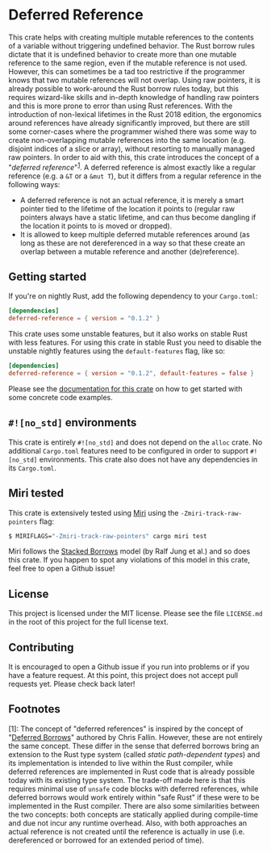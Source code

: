 # Deferred Reference
This crate helps with creating multiple mutable references to the contents of a variable without triggering undefined behavior.
The Rust borrow rules dictate that it is undefined behavior to create more than one mutable reference to the same region,
even if the mutable reference is not used. However, this can sometimes be a tad too restrictive if the programmer knows
that two mutable references will not overlap. Using raw pointers, it is already possible to work-around the Rust borrow rules today,
but this requires wizard-like skills and in-depth knowledge of handling raw pointers and this is more prone to error than
using Rust references. With the introduction of non-lexical lifetimes in the Rust 2018 edition, the ergonomics around references 
have already significantly improved, but there are still some corner-cases where the programmer wished there was some way
to create non-overlapping mutable references into the same location (e.g. disjoint indices of a slice or array), without
resorting to manually managed raw pointers. In order to aid with this, this crate introduces the concept of a
"*deferred reference*"<sup >[1](#footnote1)</a></sup>. A deferred reference is almost exactly like a regular reference
(e.g. a `&T` or a `&mut T`), but it differs from a regular reference in the following ways:
* A deferred reference is not an actual reference, it is merely a smart pointer tied to the lifetime of the location it points to
  (regular raw pointers always have a static lifetime, and can thus become dangling if the location it points to is moved or dropped).
* It is allowed to keep multiple deferred mutable references around (as long as these are not dereferenced in a way so that
  these create an overlap between a mutable reference and another (de)reference).

## Getting started
If you're on nightly Rust, add the following dependency to your `Cargo.toml`:

```toml
[dependencies]
deferred-reference = { version = "0.1.2" }
```

This crate uses some unstable features, but it also works on stable Rust with less features.
For using this crate in stable Rust you need to disable the unstable nightly features using the `default-features` flag, like so:

```toml
[dependencies]
deferred-reference = { version = "0.1.2", default-features = false }
```

Please see the [documentation for this crate](https://docs.rs/deferred-reference) on how to get started with some concrete code examples.

## `#![no_std]` environments
This crate is entirely `#![no_std]` and does not depend on the `alloc` crate. No additional `Cargo.toml` features need to be configured
in order to support `#![no_std]` environments. This crate also does not have any dependencies in its `Cargo.toml`.

## Miri tested
This crate is extensively tested using [Miri](https://github.com/rust-lang/miri) using the `-Zmiri-track-raw-pointers` flag:
```bash
$ MIRIFLAGS="-Zmiri-track-raw-pointers" cargo miri test
```
Miri follows the [Stacked Borrows](https://github.com/rust-lang/unsafe-code-guidelines/blob/master/wip/stacked-borrows.md) model
(by Ralf Jung et al.) and so does this crate. If you happen to spot any violations of this model in this crate, feel free
to open a Github issue!

## License
This project is licensed under the MIT license. Please see the file `LICENSE.md` in the root of this project for the full license text.

## Contributing
It is encouraged to open a Github issue if you run into problems or if you have a feature request.
At this point, this project does not accept pull requests yet. Please check back later!

## Footnotes
<a name="footnote1"></a>
[1]: The concept of "deferred references" is inspired by the concept of "[Deferred Borrows](https://c1f.net/pubs/ecoop2020_defborrow.pdf)"
     authored by Chris Fallin. However, these are not entirely the same concept. These differ in the sense that deferred borrows bring
     an extension to the Rust type system (called *static path-dependent types*) and its implementation is intended to live within the
     Rust compiler, while deferred references are implemented in Rust code that is already possible today with its existing type system.
     The trade-off made here is that this requires minimal use of `unsafe` code blocks with deferred references, while deferred borrows
     would work entirely within "safe Rust" if these were to be implemented in the Rust compiler. There are also some similarities between
     the two concepts: both concepts are statically applied during compile-time and due not incur any runtime overhead. Also, with both
     approaches an actual reference is not created until the reference is actually in use (i.e. dereferenced or borrowed for an extended
     period of time).
